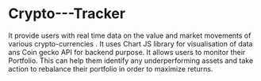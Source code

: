 # Crypto---Tracker
It provide users with real time data on the value and market movements of various crypto-currencies .
It uses Chart JS library for visualisation of data ans Coin gecko API for backend purpose.
 It allows users to monitor their Portfolio. This can help them identify any underperforming assets and take action to rebalance their portfolio in order to maximize returns.
 
